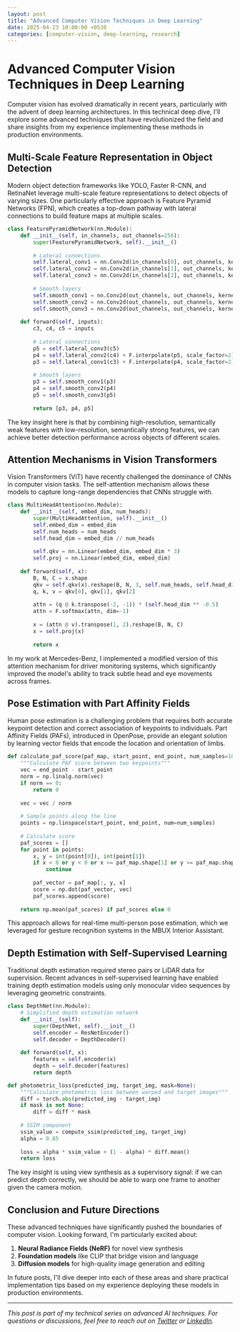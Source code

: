 ```yaml
---
layout: post
title: "Advanced Computer Vision Techniques in Deep Learning"
date: 2025-04-23 10:00:00 +0530
categories: [computer-vision, deep-learning, research]
---
```


# Advanced Computer Vision Techniques in Deep Learning

Computer vision has evolved dramatically in recent years, particularly with the advent of deep learning architectures. In this technical deep dive, I'll explore some advanced techniques that have revolutionized the field and share insights from my experience implementing these methods in production environments.

## Multi-Scale Feature Representation in Object Detection

Modern object detection frameworks like YOLO, Faster R-CNN, and RetinaNet leverage multi-scale feature representations to detect objects of varying sizes. One particularly effective approach is Feature Pyramid Networks (FPN), which creates a top-down pathway with lateral connections to build feature maps at multiple scales.

```python
class FeaturePyramidNetwork(nn.Module):
    def __init__(self, in_channels, out_channels=256):
        super(FeaturePyramidNetwork, self).__init__()
        
        # Lateral connections
        self.lateral_conv1 = nn.Conv2d(in_channels[0], out_channels, kernel_size=1)
        self.lateral_conv2 = nn.Conv2d(in_channels[1], out_channels, kernel_size=1)
        self.lateral_conv3 = nn.Conv2d(in_channels[2], out_channels, kernel_size=1)
        
        # Smooth layers
        self.smooth_conv1 = nn.Conv2d(out_channels, out_channels, kernel_size=3, padding=1)
        self.smooth_conv2 = nn.Conv2d(out_channels, out_channels, kernel_size=3, padding=1)
        self.smooth_conv3 = nn.Conv2d(out_channels, out_channels, kernel_size=3, padding=1)
        
    def forward(self, inputs):
        c3, c4, c5 = inputs
        
        # Lateral connections
        p5 = self.lateral_conv3(c5)
        p4 = self.lateral_conv2(c4) + F.interpolate(p5, scale_factor=2)
        p3 = self.lateral_conv1(c3) + F.interpolate(p4, scale_factor=2)
        
        # Smooth layers
        p3 = self.smooth_conv1(p3)
        p4 = self.smooth_conv2(p4)
        p5 = self.smooth_conv3(p5)
        
        return [p3, p4, p5]
```

The key insight here is that by combining high-resolution, semantically weak features with low-resolution, semantically strong features, we can achieve better detection performance across objects of different scales.

## Attention Mechanisms in Vision Transformers

Vision Transformers (ViT) have recently challenged the dominance of CNNs in computer vision tasks. The self-attention mechanism allows these models to capture long-range dependencies that CNNs struggle with.

```python
class MultiHeadAttention(nn.Module):
    def __init__(self, embed_dim, num_heads):
        super(MultiHeadAttention, self).__init__()
        self.embed_dim = embed_dim
        self.num_heads = num_heads
        self.head_dim = embed_dim // num_heads
        
        self.qkv = nn.Linear(embed_dim, embed_dim * 3)
        self.proj = nn.Linear(embed_dim, embed_dim)
        
    def forward(self, x):
        B, N, C = x.shape
        qkv = self.qkv(x).reshape(B, N, 3, self.num_heads, self.head_dim).permute(2, 0, 3, 1, 4)
        q, k, v = qkv[0], qkv[1], qkv[2]
        
        attn = (q @ k.transpose(-2, -1)) * (self.head_dim ** -0.5)
        attn = F.softmax(attn, dim=-1)
        
        x = (attn @ v).transpose(1, 2).reshape(B, N, C)
        x = self.proj(x)
        
        return x
```

In my work at Mercedes-Benz, I implemented a modified version of this attention mechanism for driver monitoring systems, which significantly improved the model's ability to track subtle head and eye movements across frames.

## Pose Estimation with Part Affinity Fields

Human pose estimation is a challenging problem that requires both accurate keypoint detection and correct association of keypoints to individuals. Part Affinity Fields (PAFs), introduced in OpenPose, provide an elegant solution by learning vector fields that encode the location and orientation of limbs.

```python
def calculate_paf_score(paf_map, start_point, end_point, num_samples=10):
    """Calculate PAF score between two keypoints"""
    vec = end_point - start_point
    norm = np.linalg.norm(vec)
    if norm == 0:
        return 0
    
    vec = vec / norm
    
    # Sample points along the line
    points = np.linspace(start_point, end_point, num=num_samples)
    
    # Calculate score
    paf_scores = []
    for point in points:
        x, y = int(point[0]), int(point[1])
        if x < 0 or y < 0 or x >= paf_map.shape[1] or y >= paf_map.shape[0]:
            continue
            
        paf_vector = paf_map[:, y, x]
        score = np.dot(paf_vector, vec)
        paf_scores.append(score)
    
    return np.mean(paf_scores) if paf_scores else 0
```

This approach allows for real-time multi-person pose estimation, which we leveraged for gesture recognition systems in the MBUX Interior Assistant.

## Depth Estimation with Self-Supervised Learning

Traditional depth estimation required stereo pairs or LiDAR data for supervision. Recent advances in self-supervised learning have enabled training depth estimation models using only monocular video sequences by leveraging geometric constraints.

```python
class DepthNet(nn.Module):
    # Simplified depth estimation network
    def __init__(self):
        super(DepthNet, self).__init__()
        self.encoder = ResNetEncoder()
        self.decoder = DepthDecoder()
        
    def forward(self, x):
        features = self.encoder(x)
        depth = self.decoder(features)
        return depth

def photometric_loss(predicted_img, target_img, mask=None):
    """Calculate photometric loss between warped and target images"""
    diff = torch.abs(predicted_img - target_img)
    if mask is not None:
        diff = diff * mask
        
    # SSIM component
    ssim_value = compute_ssim(predicted_img, target_img)
    alpha = 0.85
    
    loss = alpha * ssim_value + (1 - alpha) * diff.mean()
    return loss
```

The key insight is using view synthesis as a supervisory signal: if we can predict depth correctly, we should be able to warp one frame to another given the camera motion.

## Conclusion and Future Directions

These advanced techniques have significantly pushed the boundaries of computer vision. Looking forward, I'm particularly excited about:

1. **Neural Radiance Fields (NeRF)** for novel view synthesis
2. **Foundation models** like CLIP that bridge vision and language
3. **Diffusion models** for high-quality image generation and editing

In future posts, I'll dive deeper into each of these areas and share practical implementation tips based on my experience deploying these models in production environments.

---

*This post is part of my technical series on advanced AI techniques. For questions or discussions, feel free to reach out on [Twitter](https://x.com/medhijoydeep) or [LinkedIn](https://linkedin.com/in/joydeepmedhi).*
